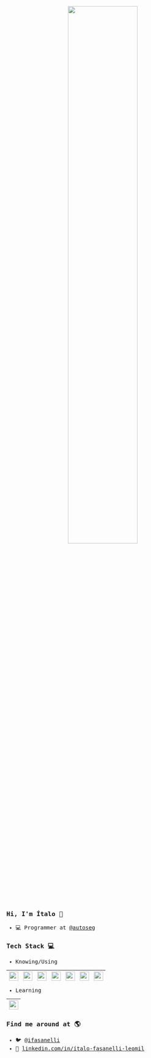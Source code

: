 <p align="center">
 <img width="60%" src="https://i.pinimg.com/originals/e4/26/70/e426702edf874b181aced1e2fa5c6cde.gif" />
</p>

<samp>

### Hi, I'm Ítalo 👋

- 💻 Programmer at [@autoseg](https://www.autoseg.com/)

### Tech Stack :computer:

- Knowing/Using

| [<img src="https://cdn.svgporn.com/logos/ruby.svg" alt="v logo" width="24">](https://www.ruby-lang.org/) | [<img src="https://cdn.svgporn.com/logos/rails.svg" alt="v logo" width="24">](https://rubyonrails.org/) | [<img src="https://cdn.svgporn.com/logos/javascript.svg" alt="v logo" width="24">](http://www.ecmascript.org/)  |  [<img src="https://cdn.svgporn.com/logos/postgresql.svg" alt="v logo" width="24">](https://www.postgresql.org/)  |  [<img src="https://cdn.svgporn.com/logos/github.svg" alt="v logo" width="24">](https://www.ghithub.com/)  | [<img src="https://cdn.svgporn.com/logos/git.svg" alt="v logo" width="24">](https://git-scm.com/)  | [<img src="https://cdn.svgporn.com/logos/visual-studio-code.svg" alt="v logo" width="24">](https://code.visualstudio.com/)  | 
|---|---|---|---|---|---|---|

- Learning

| [<img src="https://www.vectorlogo.zone/logos/elixir-lang/elixir-lang-icon.svg" alt="v logo" width="24">](https://elixir-lang.org/) 
|---|

### Find me around at 🌎

- 🐦 [@ifasanelli](https://twitter.com/ifasanelli)
- 💼 [linkedin.com/in/ítalo-fasanelli-leomil](https://www.linkedin.com/in/ítalo-fasanelli-leomil-571ab782/)

</samp>
